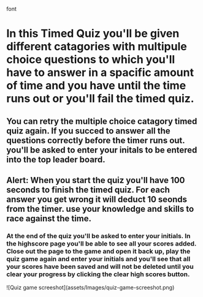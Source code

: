 font
<h1>In this Timed Quiz you'll be given different catagories with multipule choice questions to which you'll have to answer in a spacific amount of time and you have until the time runs out or you'll fail the timed quiz.</h1>
<h2>You can retry the multiple choice catagory timed quiz again. If you succed to answer all the questions correctly before the timer runs out. you'll be asked to enter your initals to be entered into the top leader board.</h2>
<h2>Alert: When you start the quiz you'll have 100 seconds to finish the timed quiz. For each answer you get wrong it will deduct 10 seonds from the timer. use your knowledge and skills to race against the time.</h2>
<h3>At the end of the quiz you'll be asked to enter your initials. In the highscore page you'll be able to see all your scores added. Close out the page to the game and open it back up, play the quiz game again and enter your initials and you'll see that all your scores have been saved and will not be deleted until you clear your progress by clicking the clear high scores button.</h3>
![Quiz game screeshot](assets/Images/quiz-game-screeshot.png)